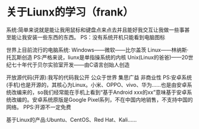 # 关于Liunx的学习（frank）



系统:简单来说就是能让我用鼠标和键盘点来点去并且能好我交互让我做一些事甚至能让我安装一些东西的东西。
      PS：没有系统开机只能看到电脑图标

世界上目前流行的电脑系统:
Windows——微软——比尔盖茨
Linux——林纳斯·托瓦斯创造
      PS:严格来说，liunx是单指操系统的内核
Unix(Linux的爸爸)——20世纪七十年代于贝尔实验室开发——由C语言创始人创造

开放源代码(开源):我写的代码我公开 公众于世界 集思广益 非商业性
      PS:安卓系统(手机)也是开源的，其核心为Linux。小米、OPPO、vivo、华为……也是由安卓系统改编来的，so我们经常能在手机上看到“基于Android xxx的xx”意味基于安卓系统改编的。安卓系统原版是Google Pixel系列，不在中国内地销售，不支持中国的网络。
      PPS:开源不一定免费

基于Linux的产品:Ubuntu、CentOS、Red Hat、Kali……